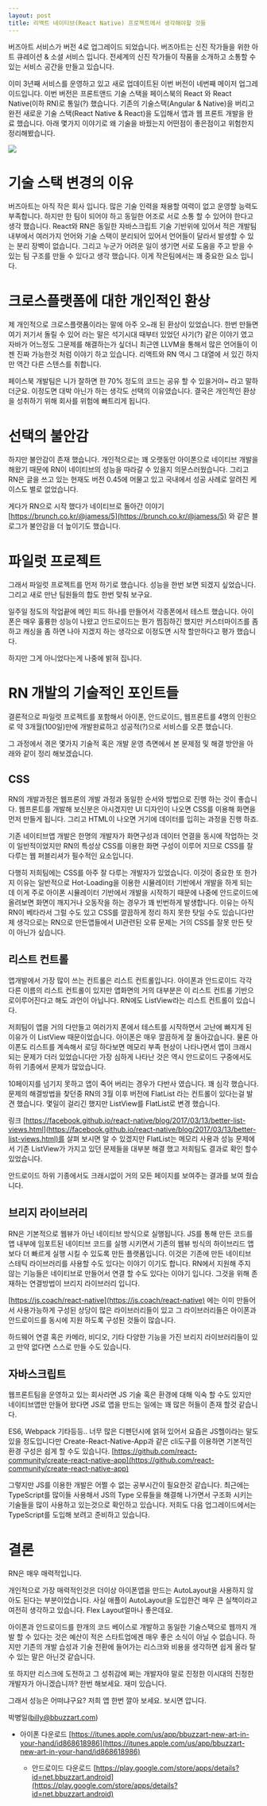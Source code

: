 ```yaml
---
layout: post
title: 리액트 네이티브(React Native) 프로젝트에서 생각해야할 것들
---
```

버즈아트 서비스가 버전 4로 업그레이드 되었습니다. 버즈아트는 신진 작가들을 위한 아트 큐레이션 & 소셜 서비스 입니다.  전세계의 신진 작가들이 작품을 소개하고 소통할 수 있는 서비스 공간을 만들고 있습니다.

이미 3년째 서비스를 운영하고 있고 새로 업데이트된 이번 버전이 네번째 메이저 업그레이드입니다. 이번 버전은 프론트앤드 기술 스택을 페이스북의 React 와 React Native(이하 RN)로 통일(?) 했습니다. 기존의 기술스택(Angular & Native)을 버리고 완전 새로운 기술 스택(React Native & React)을 도입해서 앱과 웹 프론트 개발을 완료 했습니다.  아래 몇가지 이야기로 왜 기술을 바꿨는지 어떤점이 좋은점이고 위험한지 정리해봤습니다.

![](https://bbuzzart.github.io/images/screen-cap001.png)

# 기술 스택 변경의 이유

버즈아트는 아직 작은 회사 입니다.  많은 기술 인력을 채용할 여력이 없고 운영할 능력도 부족합니다. 하지만 한 팀이 되어야 하고 동일한 어조로 서로 소통 할 수 있어야 한다고 생각 했습니다. React와 RN은 동일한 자바스크립트 기술 기반위에 있어서 적은 개발팀 내부에서 여러가지 언어와 기술 스택이 분리되어 있어서 언어들이 달라서 발생할 수 있는 분리 장벽이 없습니다. 그리고 누군가 어려운 일이 생기면 서로 도움을 주고 받을 수 있는 팀 구조를 만들 수 있다고 생각 했습니다. 이게 작은팀에서는 꽤 중요한 요소 입니다.

# 크로스플랫폼에 대한 개인적인 환상

제 개인적으로 크로스플랫폼이라는 말에 아주 오~래 된 환상이 있었습니다. 한번 만들면 여기 저기서 돌릴 수 있어 라는 말은 석기시대 때부터 있었던 사기(?) 같은 이야기 였고 자바가 어느정도 그문제를 해결하는가 싶더니 최근엔 LLVM을 통해서 많은 언어들이 이젠 진짜 가능한것 처럼 이야기 하고 있습니다. 리액트와 RN 역시 그 대열에 서 있긴 하지만 역간 다른 스텐스를 취합니다.

페이스북 개발팀은 니가 잘하면 한 70% 정도의 코드는 공유 할 수 있을거야~ 라고 말하더군요. 이정도면 대박 아닌가 하는 생각도 선택의 이유였습니다. 결국은 개인적인 환상을 성취하기 위해 회사를 위험에 빠트리게 됩니다.

# 선택의 불안감

하지만 불안감이 존재 했습니다. 개인적으로는 꽤 오랫동안 아이폰으로 네이티브 개발을 해왔기 때문에 RN이 네이티브의 성능을 따라갈 수 있을지 의문스러웠습니다. 그리고 RN은 글을 쓰고 있는 현재도 버전 0.45에 머물고 있고 국내에서 성공 사례로 알려진 케이스도 별로 없었습니다.

게다가 RN으로 시작 했다가 네이티브로 돌아간 이야기 [https://brunch.co.kr/@jamess/5](https://brunch.co.kr/@jamess/5) 와 같은 블로그가 불안감을 더 높이기도 했습니다.

 

# 파일럿 프로젝트

그래서 파일럿 프로젝트를 먼저 하기로 했습니다. 성능을 한번 보면 되겠지 싶었습니다. 그리고 새로 만난 팀원들의 합도 한번 맞춰 보구요.

일주일 정도의 작업끝에 메인 피드 하나를 만들어서 각종폰에서 테스트 했습니다. 아이폰은 매우 훌륭한 성능이 나왔고 안드로이드는 뭔가 찜짐하긴 했지만 커스터마이즈를 좀 하고 캐싱을 좀 하면 나아 지겠지 하는 생각으로 이정도면 시작 할만하다고 평가 했습니다.

하지만 그게 아니었다는게 나중에 밝혀 집니다.

 

# RN 개발의 기술적인 포인트들

결론적으로 파일럿 프로젝트를 포함해서 아이폰, 안드로이드, 웹프론트를 4명의 인원으로 약 3개월(100일)만에 개발완료하고  성공적(?)으로 서비스를 오픈 했습니다.

그 과정에서 겪은 몇가지 기술적 혹은 개발 운영 측면에서 본 문제점 및 해결 방안을 아래와 같이 정리 해보겠습니다.

## CSS

RN의 개발과정은 웹프론의 개발 과정과 동일한 순서와 방법으로 진행 하는 것이 좋습니다. 웹프론트를 개발해 보신분은 아시겠지만 UI 디자인이 나오면 CSS를 이용해 화면을 먼저 만들게 됩니다. 그리고 HTML이 나오면 거기에 데이터를 입히는 과정을 진행 하죠.

기존 네이티브앱 개발은 한명의 개발자가 화면구성과 데이터 연결을 동시에 작업하는 것이 일반적이었지만 RN의 특성상 CSS를 이용한 화면 구성이 이루어 지므로 CSS를 잘 다루는 웹 퍼블리셔가 필수적인 요소입니다.

다행히 저희팀에는 CSS를 아주 잘 다루는 개발자가 있었습니다.  이것이 중요한 또 한가지 이유는 일반적으로 Hot-Loading을 이용한 시뮬레이터 기반에서 개발을 하게 되는데 이게 주로 아이폰 시뮬레이터 기반에서 개발을 시작하기 때문에 나중에 안드로이드에 올려보면 화면이 깨지거나 오동작을 하는 경우가 꽤 빈번하게 발생합니다. 이유는 아직 RN이 베타라서 그럴 수도 있고 CSS를 깔끔하게 정리 하지 못한 탓일 수도 있습니다만 제 생각으로는 RN으로 만든앱들에서 UI관련된 오류 문제는 거의 CSS를 잘못 만든 탓이 아닌가 싶습니다.

 

## 리스트 컨트롤

앱개발에서 가장 많이 쓰는 컨트롤은 리스트 컨트롤입니다. 아이폰과 안드로이드 각각 다른 이름의 리스트 컨트롤이 있지만 앱화면의 거의 대부분은 이 리스트 컨트롤 기반으로이루어진다고 해도 과언이 아닙니다. RN에도 ListView라는 리스트 컨트롤이 있습니다.

저희팀이 앱을 거의 다만들고 여러가지 폰에서 테스트를 시작하면서 고난에 빠지게 된 이유가 이 ListView 때문이었습니다. 아이폰은 매우 깔끔하게 잘 돌아갔습니다. 물론 아이폰도 리스트를 계속해서 로딩 하다보면 메모리 부족 현상이 나타나면서 앱이 크래시 되는 문제가 더러 있었습니다만 가장 심하게 나타난 것은 역시 안드로이드 구중에서도 하위 기종에서 문제가 많았습니다.

10페이지를 넘기지 못하고 앱이 죽어 버리는 경우가 다반사 였습니다. 꽤 심각 했습니다. 문제의 해결방법을 찾던중 RN의 3월 이후 버전에 FlatList 라는 컨트롤이 있다는걸 발견 했습니다. 몇일이 걸리긴 했지만 ListView를 FlatList로 변경 했습니다.

링크 [https://facebook.github.io/react-native/blog/2017/03/13/better-list-views.html](https://facebook.github.io/react-native/blog/2017/03/13/better-list-views.html)를 살펴 보시면 알 수 있겠지만 FlatList는 메모리 사용과 성능 문제에서 기존 ListView가 가지고 있던 문제들을 대부분 해결 했고 저희팀도 결과로 확인 할수 있었습니다.

안드로이드 하위 기종에서도 크래시없이 거의 모든 페이지를 보여주는 결과를 보여 줬습니다.

 

## 브리지 라이브러리

RN은 기본적으로 웹뷰가 아닌 네이티브 방식으로 실행됩니다. JS를 통해 만든 코드를 앱 내부에 임포트된 네이티브 코드를 실행 시키면서 기존의 웹뷰 빙식의 하이브리드 앱보다 더 빠르게 실행 시킬 수 있도록 만든 플랫폼입니다.  이것은 기존에 만든 네이티브 스테틱 라이브러리를 사용할 수도 있다는 이야기 이기도 합니다. RN에서 지원해 주지 않는 기능들은 네이티브로 만들어서 연결 할 수도 있다는 이야기 입니다. 그것을 위해 존재하는 연결방법이 브리지 라이브러리 입니다.

[https://js.coach/react-native](https://js.coach/react-native) 에는 이미 만들어서 사용가능하게 구성된 상당이 많은 라이브러리들이 있고 그 라이브러리들은 아이폰과 안드로이드를 동시에 지원 하도록 구성된 것들이 많습니다.

하드웨어 연결 혹은 카메라, 비디오, 기타 다양한 기능을 가진 브리지 라이브러리들이 있고 만약 없다면 스스로 만들 수도 있습니다.

 

## 자바스크립트

웹프론트팀을 운영하고 있는 회사라면 JS 기술 혹은 환경에 대해 익숙 할 수도 있지만 네이티브앱만 만들어 왔다면 JS로 앱을 만드는 일에는 꽤 많은 허들이 존재 할것 같습니다.

ES6, Webpack 기타등등.. 너무 많은 디펜던시에 얽혀 있어서 요즘은 JS헬이라는 말도 있을 정도입니다만 Create-React-Native-App과 같은 cli도구를 이용하면 기본적인 환경 구성은 쉽게 할 수도 있습니다. [https://github.com/react-community/create-react-native-app](https://github.com/react-community/create-react-native-app)

그렇지만 JS를 이용한 개발은 어쩔 수 없는 공부시간이 필요한것 같습니다. 최근에는 TypeScript를 많이들 사용해서 JS의 Type 오류들을 해결해 나가면서 구조화 시키는 기술들을 많이 사용하고 있는것으로 확인하고 있습니다. 저희도 다음 업그레이드에서는 TypeScript를 도입해 보려고 준비하고 있습니다.

 

# 결론

RN은 매우 매력적입니다.

개인적으로 가장 매력적인것은 더이상 아이폰앱을 만드는 AutoLayout을 사용하지 않아도 된다는 부분이었습니다. 사실 애플이 AutoLayout을 도입한건 매우 큰 실책이라고 여전히 생각하고 있습니다. Flex Layout얼마나 좋은데요.

아이폰과 안드로이드를 한개의 코드 베이스로 개발하고 동일한 기술스택으로 웹까지 개발 할 수 있다는 것은 예산이 적은 스타트업에겐 매우 좋은 소식이 아닐 수 없습니다. 하지만 기존의 개발 습성과 기술 전환에 들어가는 리스크와 비용을 생각하면 쉽게 올라 탈 수 있는 말은 아닌것 같습니다.

또 하지만 리스크에 도전하고 그 성취감에 쩌는 개발자야 말로 진정한 이시대의 진정한 개발자가 아니겠습니까? 한번 해보세요. 재미 있습니다.

그래서 성능은 어떠냐구요? 저희 앱 한번 깔아 보세요. 보시면 압니다.

박병일(billy@bbuzzart.com)

 

* 아이폰 다운로드 [https://itunes.apple.com/us/app/bbuzzart-new-art-in-your-hand/id868618986](https://itunes.apple.com/us/app/bbuzzart-new-art-in-your-hand/id868618986)

    * 안드로이드 다운로드 [https://play.google.com/store/apps/details?id=net.bbuzzart.android](https://play.google.com/store/apps/details?id=net.bbuzzart.android)